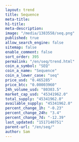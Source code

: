 ```yaml
---
layout: trend
title: Sequence
meta-title: 
h1-title: 
meta-description: 
image: "/media/1383558/seq.png"
published: true
allow_search_engine: false
sitemap: false
enable_comment: false
sort_order: 395
permalink: "/en/seq/trend.html"
coin_a_symbol: "SEQ"
coin_a_name: "Sequence"
coin_a_lower_case: "seq"
price_usd: "0.465285"
price_btc: "0.00003960"
24h_volume_usd: "80303.5"
market_cap_usd: "45341962.0"
total_supply: "45341962.0"
available_supply: "45341962.0"
percent_change_1h: "-0.23"
percent_change_24h: "3.4"
percent_change_7d: "-12.39"
last_updated: "1517140751"
parent-url: "/en/seq/"
author: Sam
---
```


